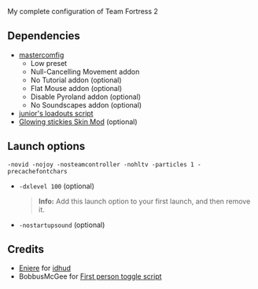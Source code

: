 My complete configuration of Team Fortress 2

## Dependencies
* [mastercomfig](https://github.com/mastercomfig/mastercomfig)
  * Low preset
  * Null-Cancelling Movement addon
  * No Tutorial addon (optional)
  * Flat Mouse addon (optional)
  * Disable Pyroland addon (optional)
  * No Soundscapes addon (optional)
* [junior's loadouts script](https://github.com/jooonior/tf2-loadouts-script)
* [Glowing stickies Skin Mod](https://jump.tf/forum/index.php?topic=17.0) (optional)

## Launch options
```
-novid -nojoy -nosteamcontroller -nohltv -particles 1 -precachefontchars
```
* `-dxlevel 100` (optional)
  > **Info:**  Add this launch option to your first launch, and then remove it.
* `-nostartupsound` (optional)

## Credits
* [Eniere](https://github.com/Eniere) for [idhud](https://github.com/Eniere/idhud)
* BobbusMcGee for [First person toggle script](https://gamebanana.com/scripts/8831)
